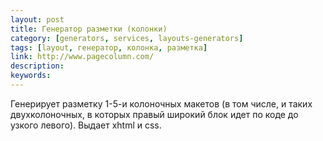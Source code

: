 ```yaml
---
layout: post
title: Генератор разметки (колонки)
category: [generators, services, layouts-generators]
tags: [layout, генератор, колонка, разметка]
link: http://www.pagecolumn.com/
description:
keywords:
---
```


<p>Генерирует разметку 1-5-и колоночных макетов (в том числе, и таких двухколоночных, в которых правый широкий блок идет по коде до узкого левого). Выдает xhtml и css.</p>
